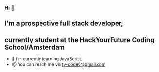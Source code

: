 

### Hi 👋
## I'm a prospective full stack developer, 
## currently student at the HackYourFuture Coding School/Amsterdam


- 🌱 I’m currently learning JavaScript.
- 📫 You can reach me via ty-code0@gmail.com





<!--
- 👯 I’m looking to collaborate on ...
- 🤔 I’m looking for help with ...
- 💬 Ask me about ...
- 📫 How to reach me: ...
- 😄 Pronouns: ...
- ⚡ Fun fact: ...
!-->
